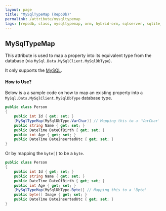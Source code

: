 ```yaml
---
layout: page
title: "MySqlTypeMap (RepoDb)"
permalink: /attribute/mysqltypemap
tags: [repodb, class, mysqltypemap, orm, hybrid-orm, sqlserver, sqlite, mysql, postgresql]
---
```


## MySqlTypeMap

This attribute is used to map a property into its equivalent type from the database (via `MySql.Data.MySqlClient.MySqlDbType`).

It only supports the [MySQL](https://www.nuget.org/packages/RepoDb.MySql).

#### How to Use?

Below is a a sample code on how to map an existing property into a `MySql.Data.MySqlClient.MySqlDbType` database type.

```csharp
public class Person
{
	public int Id { get; set; }
	[MySqlTypeMap(MySqlDbType.VarChar)] // Mapping this to a 'VarChar'
	public string Name { get; set; }
	public DateTime DateOfBirth { get; set; }
	public int Age { get; set; }
	public DateTime DateInsertedUtc { get; set; }
}
```

Or by mapping the `byte[]` to be a `byte`.

```csharp
public class Person
{
	public int Id { get; set; }
	public string Name { get; set; }
	public DateTime DateOfBirth { get; set; }
	public int Age { get; set; }
	[MySqlTypeMap(MySqlDbType.Byte)] // Mapping this to a 'Byte'
	public byte[] Image { get; set; }
	public DateTime DateInsertedUtc { get; set; }
}
```